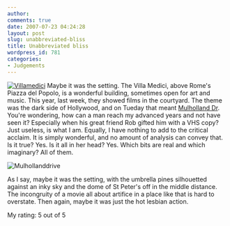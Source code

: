 ```yaml
---
author:
comments: true
date: 2007-07-23 04:24:28
layout: post
slug: unabbreviated-bliss
title: Unabbreviated bliss
wordpress_id: 781
categories:
- Judgements
---
```


[![Villamedici](http://jeremycherfas.net/uploads/VillaMedici-tm.jpg)](http://jeremycherfas.net/uploads/VillaMedici.jpg) Maybe it was the setting. The Villa Medici, above Rome's Piazza del Popolo, is a wonderful building, sometimes open for art and music. This year, last week, they showed films in the courtyard. The theme was the dark side of Hollywood, and on Tueday that meant [Mulholland Dr](http://imdb.com/title/tt0166924/). You're wondering, how can a man reach my advanced years and not have seen it? Especially when his great friend Rob gifted him with a VHS copy? Just useless, is what I am. Equally, I have nothing to add to the critical acclaim. It is simply wonderful, and no amount of analysis can convey that. Is it true? Yes. Is it all in her head? Yes. Which bits are real and which imaginary? All of them.

![Mulhollanddrive](http://jeremycherfas.net/uploads/MulhollandDrive.jpg)

As I say, maybe it was the setting, with the umbrella pines silhouetted against an inky sky and the dome of St Peter's off in the middle distance. The incongruity of a movie all about artifice in a place like that is hard to overstate. Then again, maybe it was just the hot lesbian action. 

My rating: 5 out of 5

